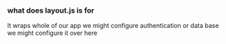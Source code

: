 ### what does layout.js is for
It wraps whole of our app we might configure authentication or data base we might configure it over here